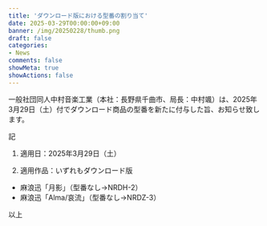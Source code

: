 ```yaml
---
title: 'ダウンロード版における型番の割り当て'
date: 2025-03-29T00:00:00+09:00
banner: /img/20250228/thumb.png
draft: false
categories:
- News
comments: false
showMeta: true
showActions: false
---
```


一般社団同人中村音楽工業（本社：長野県千曲市、局長：中村颯）は、2025年3月29日（土）付でダウンロード商品の型番を新たに付与した旨、お知らせ致します。

記
1. 適用日：2025年3月29日（土）

2. 適用作品：いずれもダウンロード版
- 麻浪迅「月影」（型番なし→NRDH-2）
- 麻浪迅「Alma/哀流」（型番なし→NRDZ-3）

以上
